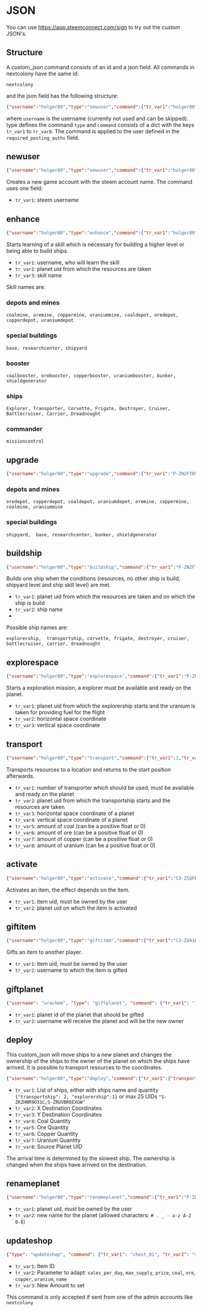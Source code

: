 # JSON

You can use https://app.steemconnect.com/sign to try out the custom JSON's.

## Structure

A custom_json command consists of an id and a json field. All commands in nextcolony have the same id:

```nextcolony```

and the json field has the following structure:

```json
{"username":"holger80","type":"newuser","command":{"tr_var1":"holger80"}}
```

where `username` is the username (currently not used and can be skipped).
type defines the command `type` and `command` consists of a dict with the keys `tr_var1` to `tr_var8`.
The command is applied to the user defined in the `required_posting_auths` field.

## newuser

```json
{"username":"holger80","type":"newuser","command":{"tr_var1":"holger80"}}
```

Creates a new game account with the steem account name.
The command uses one field:

- `tr_var1`: steem username

## enhance

```json
{"username":"holger80","type":"enhance","command":{"tr_var1":"holger80","tr_var2":"P-ZN2FTQ9F3W0","tr_var3":"coalmine"}}
```

Starts learning of a skill which is necessary for building a higher level or being able to build ships.

- `tr_var1`: username, who will learn the skill
- `tr_var2`: planet uid from which the resources are taken
- `tr_var3`: skill name

Skill names are:

### depots and mines

```coalmine, oremine, coppermine, uraniummine, coaldepot, oredepot, copperdepot, uraniumdepot```

### special buildings

```base, researchcenter, shipyard```

### booster

```coalbooster, orebooster, copperbooster, uraniumbooster, bunker, shieldgenerator```

### ships

```Explorer, Transporter, Corvette, Frigate, Destroyer, Cruiser, Battlecruiser, Carrier, Dreadnought```

### commander

```missioncontrol```

## upgrade

```json
{"username":"holger80","type":"upgrade","command":{"tr_var1":"P-ZN2FTQ9F3W0","tr_var2":"researchcenter"}}
```

### depots and mines

```oredepot, copperdepot, coaldepot, uraniumdepot, oremine, coppermine, coalmine, uraniummine```

### special buildings

```shipyard,  base, researchcenter, bunker, shieldgenerator```

## buildship

```json
{"username":"holger80","type":"buildship","command":{"tr_var1":"P-ZN2FTQ9F3W0","tr_var2":"explorership"}}
```

Builds one ship when the conditions (resources, no other ship is build, shipyard level and ship skill level) are met.

- `tr_var1`: planet uid from which the resources are taken and on which the ship is build
- `tr_var2`: ship name
- 
Possible ship names are:

```explorership,  transportship, corvette, frigate, destroyer, cruiser, battlecruiser, carrier, dreadnought``` 

## explorespace

```json
{"username":"holger80","type":"explorespace","command":{"tr_var1":"P-ZN2FTQ9F3W0","tr_var2":53,"tr_var3":-317}}
```

Starts a exploration mission, a explorer must be available and ready on the planet.

- `tr_var1`: planet uid from which the explorership starts and the uranium is taken for providing fuel for the flight
- `tr_var2`: horizontal space coordinate
- `tr_var3`: vertical space coordinate

## transport

```json
{"username":"holger80","type":"transport","command":{"tr_var1":2,"tr_var2":"P-ZN2FTQ9F3W0","tr_var3":"52","tr_var4":"-321","tr_var5":15,"tr_var6":15,"tr_var7":15,"tr_var8":15}}
```

Transports resources to a location and returns to the start position afterwards.

- `tr_var1`: number of transporter which should be used, must be available and ready on the planet
- `tr_var2`: planet uid from which the transportship starts and the resources are taken
- `tr_var3`: horizontal space coordinate of a planet
- `tr_var4`: vertical space coordinate of a planet
- `tr_var5`: amount of coal (can be a positive float or 0)
- `tr_var6`: amount of ore (can be a positive float or 0)
- `tr_var7`: amount of copper (can be a positive float or 0)
- `tr_var8`: amount of uranium (can be a positive float or 0)

## activate

```json
{"username":"holger80","type":"activate","command":{"tr_var1":"C3-ZSQFKQ5LW9S","tr_var2":"P-ZN2FTQ9F3W0"}}
```

Activates an item, the effect depends on the item.

- ```tr_var1```: item uid, must be owned by the user
- ```tr_var2```: planet uid on which the item is activated

## giftitem

```json
{"username":"holger80","type":"giftitem","command":{"tr_var1":"C3-ZUA1B4B7UPS","tr_var2":"holger.random"}}
```

Gifts an item to another player.

- `tr_var1`: item uid, must be owned by the user
- `tr_var2`: username to which the item is gifted

## giftplanet

```json
{"username": "urachem", "type": "giftplanet", "command": {"tr_var1": "1003", "tr_var2": "dachcolony"}}
```

- `tr_var1`: planet id of the planet that should be gifted
- `tr_var2`: username will receive the planet and will be the new owner

## deploy

This custom_json will move ships to a new planet and changes the ownership of the ships to the owner of the planet on which the ships have arrived. It is possible to transport resources to the coordinates.

```json
{"username":"holger80","type":"deploy","command":{"tr_var1":{"transportship": 2, "explorership":1} ,"tr_var2": 131, "tr_var3": -123, "tr_var4": 0, "tr_var5": 0, "tr_var6": 0, "tr_var7": 0, "tr_var8":"P-Z5CNNNZTL40 "}}
```

- `tr_var1`: List of ships, either with ships name and quantity `{"transportship": 2, "explorership":1}` or max 25 UIDs `"S-ZKZHNR9O31C;S-ZRUVBR6EXGW"`
- `tr_var2`: X Destination Coordinates
- `tr_var3`: Y Destination Coordinates
- `tr_var4`: Coal Quantity
- `tr_var5`: Ore Quantity
- `tr_var6`: Copper Quantity
- `tr_var7`: Uranium Quantity
- `tr_var8`: Source Planet UID

The arrival time is determined by the slowest ship. The ownership is changed when the ships have arrived on the destination.



## renameplanet

```json
{"username":"holger80","type":"renameplanet","command":{"tr_var1":"P-Z8MVHPCCL80","tr_var2":"My Great Planet"}}
```

- `tr_var1`: planet uid, must be owned by the user
- `tr_var2`: new name for the planet (allowed characters: `# . _ - a-z A-Z 0-ß`)

## updateshop

```json
{"type": "updateshop", "command": {"tr_var1": "chest_01", "tr_var2": "sales_per_day", "tr_var3": "100"}}
```

- `tr_var1`: Item ID
- `tr_var2`: Parameter to adapt: `sales_per_day`, `max_supply`, `price`, `coal`, `ore`,  `copper`, `uranium`, `name` 
- `tr_var3`: New Amount to set

This command is only accepted if sent from one of the admin accounts like `nextcolony`
